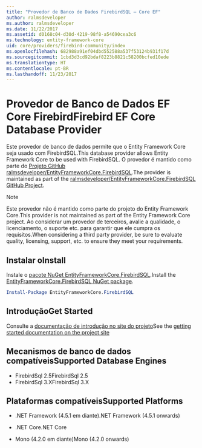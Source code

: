 ```yaml
---
title: "Provedor de Banco de Dados FirebirdSQL – Core EF"
author: ralmsdeveloper
ms.author: ralmsdeveloper
ms.date: 11/22/2017
ms.assetid: d0168c04-d30d-4219-98f8-a54690cea3c6
ms.technology: entity-framework-core
uid: core/providers/firebird-community/index
ms.openlocfilehash: 682988a91ef04dbd552588a537f53124b931f17d
ms.sourcegitcommit: 1cbd3d3cd92bdaf8223b8821c58200bcfed10ede
ms.translationtype: HT
ms.contentlocale: pt-BR
ms.lasthandoff: 11/23/2017
---
```

# <a name="firebird-ef-core-database-provider"></a><span data-ttu-id="9a9a9-102">Provedor de Banco de Dados EF Core Firebird</span><span class="sxs-lookup"><span data-stu-id="9a9a9-102">Firebird EF Core Database Provider</span></span>

<span data-ttu-id="9a9a9-103">Este provedor de banco de dados permite que o Entity Framework Core seja usado com FirebirdSQL.</span><span class="sxs-lookup"><span data-stu-id="9a9a9-103">This database provider allows Entity Framework Core to be used with FirebirdSQL.</span></span> <span data-ttu-id="9a9a9-104">O provedor é mantido como parte do [Projeto GitHub ralmsdeveloper/EntityFrameworkCore.FirebirdSQL](https://github.com/ralmsdeveloper/EntityFrameworkCore.FirebirdSQL).</span><span class="sxs-lookup"><span data-stu-id="9a9a9-104">The provider is maintained as part of the [ralmsdeveloper/EntityFrameworkCore.FirebirdSQL GitHub Project](https://github.com/ralmsdeveloper/EntityFrameworkCore.FirebirdSQL).</span></span>

> [!NOTE]  
>
> <span data-ttu-id="9a9a9-105">Este provedor não é mantido como parte do projeto do Entity Framework Core.</span><span class="sxs-lookup"><span data-stu-id="9a9a9-105">This provider is not maintained as part of the Entity Framework Core project.</span></span> <span data-ttu-id="9a9a9-106">Ao considerar um provedor de terceiros, avalie a qualidade, o licenciamento, o suporte etc. para garantir que ele cumpra os requisitos.</span><span class="sxs-lookup"><span data-stu-id="9a9a9-106">When considering a third party provider, be sure to evaluate quality, licensing, support, etc. to ensure they meet your requirements.</span></span>

## <a name="install"></a><span data-ttu-id="9a9a9-107">Instalar o</span><span class="sxs-lookup"><span data-stu-id="9a9a9-107">Install</span></span>

<span data-ttu-id="9a9a9-108">Instale o [pacote NuGet EntityFrameworkCore.FirebirdSQL](https://www.nuget.org/packages/EntityFrameworkCore.FirebirdSQL).</span><span class="sxs-lookup"><span data-stu-id="9a9a9-108">Install the [EntityFrameworkCore.FirebirdSQL NuGet package](https://www.nuget.org/packages/EntityFrameworkCore.FirebirdSQL).</span></span>

``` powershell
Install-Package EntityFrameworkCore.FirebirdSQL
```

## <a name="get-started"></a><span data-ttu-id="9a9a9-109">Introdução</span><span class="sxs-lookup"><span data-stu-id="9a9a9-109">Get Started</span></span>

<span data-ttu-id="9a9a9-110">Consulte a [documentação de introdução no site do projeto](https://github.com/ralmsdeveloper/EntityFrameworkCore.FirebirdSQL/wiki)</span><span class="sxs-lookup"><span data-stu-id="9a9a9-110">See the [getting started documentation on the project site](https://github.com/ralmsdeveloper/EntityFrameworkCore.FirebirdSQL/wiki)</span></span>

## <a name="supported-database-engines"></a><span data-ttu-id="9a9a9-111">Mecanismos de banco de dados compatíveis</span><span class="sxs-lookup"><span data-stu-id="9a9a9-111">Supported Database Engines</span></span>

* <span data-ttu-id="9a9a9-112">FirebirdSql 2.5</span><span class="sxs-lookup"><span data-stu-id="9a9a9-112">FirebirdSql 2.5</span></span>
* <span data-ttu-id="9a9a9-113">FirebirdSql 3.X</span><span class="sxs-lookup"><span data-stu-id="9a9a9-113">FirebirdSql 3.X</span></span>

## <a name="supported-platforms"></a><span data-ttu-id="9a9a9-114">Plataformas compatíveis</span><span class="sxs-lookup"><span data-stu-id="9a9a9-114">Supported Platforms</span></span>

* <span data-ttu-id="9a9a9-115">.NET Framework (4.5.1 em diante)</span><span class="sxs-lookup"><span data-stu-id="9a9a9-115">.NET Framework (4.5.1 onwards)</span></span>

* <span data-ttu-id="9a9a9-116">.NET Core</span><span class="sxs-lookup"><span data-stu-id="9a9a9-116">.NET Core</span></span>

* <span data-ttu-id="9a9a9-117">Mono (4.2.0 em diante)</span><span class="sxs-lookup"><span data-stu-id="9a9a9-117">Mono (4.2.0 onwards)</span></span>
